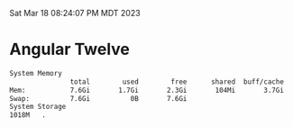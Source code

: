 Sat Mar 18 08:24:07 PM MDT 2023

# Angular Twelve

```bash
System Memory
               total        used        free      shared  buff/cache   available
Mem:           7.6Gi       1.7Gi       2.3Gi       104Mi       3.7Gi       5.6Gi
Swap:          7.6Gi          0B       7.6Gi
System Storage
1018M	.
